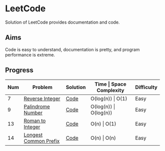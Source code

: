 # LeetCode

Solution of LeetCode provides documentation and code.

## Aims

Code is easy to understand, documentation is pretty, and program performance is extreme.

## Progress

| Num | Problem | Solution | Time \| Space Complexity | Difficulty |
|-----|---------|----------|--------------------------|------------|
| 7 | [Reverse Integer](https://leetcode.com/problems/reverse-integer/) | [Code](./src/ReverseInteger/Solution.cpp) | O(log(n)) \| O(1) | Easy |
| 9 | [Palindrome Number](https://leetcode.com/problems/palindrome-number/) | [Code](./src/PalindromeNumber/Solution.cpp) | O(log(n)) \| O(log(n)) | Easy |
| 13 | [Roman to Integer](https://leetcode.com/problems/roman-to-integer/) | [Code](./src/RomanToInteger/Solution.cpp) | O(n) \| O(1) | Easy |
| 14 | [Longest Common Prefix](https://leetcode.com/problems/longest-common-prefix/) | [Code](./src/LongestCommonPrefix/Solution.cpp) | O(n) \| O(n) | Easy |
